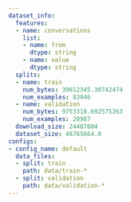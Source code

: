 ```yaml
---
dataset_info:
  features:
  - name: conversations
    list:
    - name: from
      dtype: string
    - name: value
      dtype: string
  splits:
  - name: train
    num_bytes: 39012345.30742474
    num_examples: 83946
  - name: validation
    num_bytes: 9753318.692575263
    num_examples: 20987
  download_size: 24407884
  dataset_size: 48765664.0
configs:
- config_name: default
  data_files:
  - split: train
    path: data/train-*
  - split: validation
    path: data/validation-*
---
```

